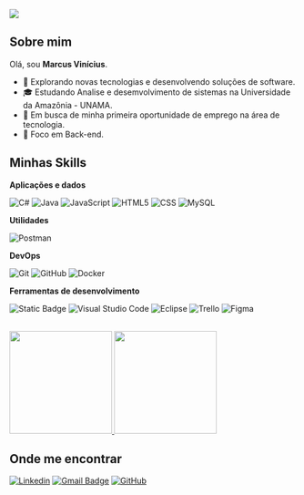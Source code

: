![](https://komarev.com/ghpvc/?username=marcusouzz&color=006bed)

## Sobre mim
Olá, sou <strong>Marcus Vinícius</strong>.

- 🤔 Explorando novas tecnologias e desenvolvendo soluções de software.
- 🎓 Estudando Analise e desemvolvimento de sistemas na Universidade da Amazônia - UNAMA.
- 💼 Em busca de minha primeira oportunidade de emprego na área de tecnologia.
- 🎯 Foco em Back-end.

## Minhas Skills

**Aplicações e dados**

![C#](https://img.shields.io/badge/C%23--black?logo=c%23&logoColor=%23512BD4&labelColor=333333&color=333333)
![Java](https://img.shields.io/badge/-Java-333333?style=flat&logo=Java&logoColor=007396)
![JavaScript](https://img.shields.io/badge/-JavaScript-333333?style=flat&logo=javascript)
![HTML5](https://img.shields.io/badge/-HTML5-333333?style=flat&logo=HTML5)
![CSS](https://img.shields.io/badge/-CSS-333333?style=flat&logo=CSS3&logoColor=1572B6)
![MySQL](https://img.shields.io/badge/-MySQL-333333?style=flat&logo=mysql)

**Utilidades**

![Postman](https://img.shields.io/badge/-Postman-333333?style=flat&logo=postman)

**DevOps**

![Git](https://img.shields.io/badge/-Git-333333?style=flat&logo=git)
![GitHub](https://img.shields.io/badge/-GitHub-333333?style=flat&logo=github)
![Docker](https://img.shields.io/badge/-Docker-333333?style=flat&logo=docker)


**Ferramentas de desenvolvimento**

![Static Badge](https://img.shields.io/badge/Visual%20Studio--black?logo=Visual%20Studio&logoColor=%235C2D91&labelColor=333333&color=333333)
![Visual Studio Code](https://img.shields.io/badge/-Visual%20Studio%20Code-333333?style=flat&logo=visual-studio-code&logoColor=007ACC)
![Eclipse](https://img.shields.io/badge/-Eclipse-333333?style=flat&logo=eclipse-ide&logoColor=2C2255)
![Trello](https://img.shields.io/badge/-Trello-333333?style=flat&logo=trello&logoColor=007ACC)
![Figma](https://img.shields.io/badge/-Figma-333333?style=flat&logo=figma&logoColor=007ACC)

<br/>

<a href="https://github.com/marcusouzz" title="Perfil do Marcus">
  <img height="180em" src="https://github-readme-stats.vercel.app/api?username=marcusouzz&theme=dark&show_icons=true" />
  <img height="180em"  src="https://github-readme-stats.vercel.app/api/top-langs/?username=marcusouzz&layout=compact&hide_border=true&title_color=00FFFF&text_color=00FFFF&bg_color=0d1117" />
</a>

## Onde me encontrar

[![Linkedin](https://img.shields.io/badge/-marcusouzz-blue?style=flat-square&logo=Linkedin&logoColor=white&link=https://www.linkedin.com/in/marcusouzz/)](https://www.linkedin.com/in/marcusouzz/)
[![Gmail Badge](https://img.shields.io/badge/-marcusouzz@gmail.com-006bed?style=flat-square&logo=Gmail&logoColor=white&link=mailto:marcusouzz@gmail.com)](mailto:marcusouzz@gmail.com)
[![GitHub](https://img.shields.io/github/followers/marcusouzz?label=follow&style=social)](https://github.com/marcusouzz)
